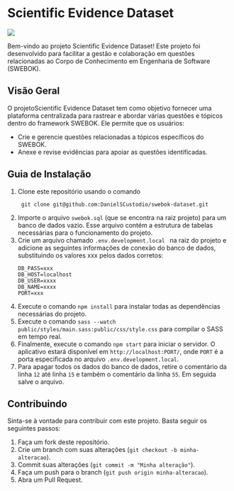 <!DOCTYPE html>
<html lang="pt-br">
<head>
  <meta charset="UTF-8">
</head>
<body>
  <h1>Scientific Evidence Dataset</h1>
 <img src="https://github.com/DanielSCustodio/swebok-dataset/assets/29557187/d71c4d32-d97c-4933-955d-029b47f910fc">

  <p>Bem-vindo ao projeto Scientific Evidence Dataset! Este projeto foi desenvolvido para facilitar a gestão e colaboração em questões relacionadas ao Corpo de Conhecimento em Engenharia de Software (SWEBOK).</p>
  <h2>Visão Geral</h2>
  <p>O projetoScientific Evidence Dataset tem como objetivo fornecer uma plataforma centralizada para rastrear e abordar várias questões e tópicos dentro do framework SWEBOK. Ele permite que os usuários:</p>
  <ul>
    <li>Crie e gerencie questões relacionadas a tópicos específicos do SWEBOK.</li>
    <li>Anexe e revise evidências para apoiar as questões identificadas.</li>
  </ul>
  <h2>Guia de Instalação</h2>
  <ol>
    <li>Clone este repositório usando o comando   <pre><code> git clone git@github.com:DanielSCustodio/swebok-dataset.git</code></pre></li>
    <li>Importe o arquivo <code>swebok.sql</code> (que se encontra na raiz projeto) para um banco de dados vazio. Esse arquivo contém a estrutura de tabelas necessárias para o funcionamento do projeto.</li>
    <li>Crie um arquivo chamado  <code>.env.development.local </code> na raiz do projeto e adicione as seguintes informações de conexão do banco de dados, substituindo os valores xxx pelos dados corretos:</li>
    <pre><code>DB_PASS=xxx
DB_HOST=localhost
DB_USER=xxxx
DB_NAME=xxxx
PORT=xxx</code></pre>
    <li>Execute o comando <code>npm install</code> para instalar todas as dependências necessárias do projeto.</li>
    <li>Execute o comando <code>sass --watch public/styles/main.sass:public/css/style.css</code> para compilar o SASS em tempo real.</li>
    <li>Finalmente, execute o comando <code>npm start</code> para iniciar o servidor. O aplicativo estará disponível em <code>http://localhost:PORT/</code>, onde <code>PORT</code> é a porta especificada no arquivo <code>.env.development.local</code>.</li>
    <li>Para apagar todos os dados do banco de dados, retire o comentário da linha <code>12</code> até linha <code>15</code> e também o comentário da linha <code>55</code>. Em seguida salve o arquivo.</li>
  </ol>

  <h2>Contribuindo</h2>
  <p>Sinta-se à vontade para contribuir com este projeto. Basta seguir os seguintes passos:</p>
  <ol>
    <li>Faça um fork deste repositório.</li>
    <li>Crie um branch com suas alterações (<code>git checkout -b minha-alteracao</code>).</li>
    <li>Commit suas alterações (<code>git commit -m "Minha alteração"</code>).</li>
    <li>Faça um push para o branch (<code>git push origin minha-alteracao</code>).</li>
    <li>Abra um Pull Request.</li>
  </ol>
</body>
</html>
